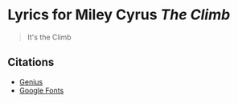# Lyrics for Miley Cyrus *The Climb*

> It's the Climb

## Citations
* [Genius](https://genius.com/2811448?)
* [Google Fonts](https://fonts.google.com)